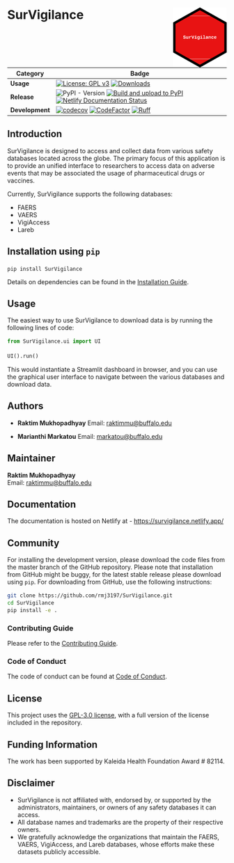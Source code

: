 # SurVigilance <img src="https://github.com/rmj3197/SurVigilance/blob/master/docs/source/_static/survigilance_sticker.png?raw=true" align="right" height="138" alt="SurVigilance" />

| Category          | Badge                                                                                                                                                                                                                                                                                                                                                              |
| ----------------- | ------------------------------------------------------------------------------------------------------------------------------------------------------------------------------------------------------------------------------------------------------------------------------------------------------------------------------------------------------------------ |
| **Usage**       | [![License: GPL v3](https://img.shields.io/badge/License-GPLv3-blue.svg)](https://github.com/rmj3197/SurVigilance/blob/master/LICENSE) [![Downloads](https://static.pepy.tech/badge/SurVigilance)](https://pepy.tech/project/SurVigilance)                                                                                                                                                                                                                                       |
| **Release**         | ![PyPI - Version](https://img.shields.io/pypi/v/SurVigilance) [![Build and upload to PyPI](https://github.com/rmj3197/SurVigilance/actions/workflows/publish.yml/badge.svg)](https://github.com/rmj3197/SurVigilance/actions/workflows/publish.yml) [![Netlify Documentation Status](https://api.netlify.com/api/v1/badges/e358958d-8ae8-4f45-9dbe-52849e2e71bc/deploy-status)](https://app.netlify.com/projects/survigilance/deploys)                                                                                                                      |
| **Development**  | [![codecov](https://codecov.io/gh/rmj3197/SurVigilance/graph/badge.svg?token=8Q6S051RSC)](https://codecov.io/gh/rmj3197/SurVigilance) [![CodeFactor](https://www.codefactor.io/repository/github/rmj3197/survigilance/badge)](https://www.codefactor.io/repository/github/rmj3197/survigilance) [![Ruff](https://github.com/rmj3197/SurVigilance/actions/workflows/ruff.yml/badge.svg)](https://github.com/rmj3197/SurVigilance/actions/workflows/ruff.yml) |


## Introduction

SurVigilance is designed to access and collect data from various safety databases located across the globe. The primary focus of this application is to provide an unified interface to researchers to access data on adverse events that may be associated the usage of pharmaceutical drugs or vaccines.

Currently, SurVigilance supports the following databases: 
- FAERS
- VAERS
- VigiAccess
- Lareb

## Installation using `pip`

``pip install SurVigilance``

Details on dependencies can be found in the [Installation Guide](https://survigilance.netlify.app/getting_started/installation.html).

## Usage

The easiest way to use SurVigilance to download data is by running the following lines of code: 

```py
from SurVigilance.ui import UI

UI().run()
```

This would instantiate a Streamlit dashboard in browser, and you can use the graphical user interface to navigate between the various databases and download data. 

## Authors

- **Raktim Mukhopadhyay** 
  Email: [raktimmu@buffalo.edu](mailto:raktimmu@buffalo.edu)  

- **Marianthi Markatou** 
  Email: [markatou@buffalo.edu](mailto:markatou@buffalo.edu)  

## Maintainer

**Raktim Mukhopadhyay**  
Email: [raktimmu@buffalo.edu](mailto:raktimmu@buffalo.edu)

## Documentation

The documentation is hosted on Netlify at - <https://survigilance.netlify.app/>

## Community

For installing the development version, please download the code files from the master branch of the GitHub repository.
Please note that installation from GitHub might be buggy, for the latest stable release please download using `pip`.
For downloading from GitHub, use the following instructions:

```bash
git clone https://github.com/rmj3197/SurVigilance.git
cd SurVigilance
pip install -e .
```

### Contributing Guide

Please refer to the [Contributing Guide](https://survigilance.netlify.app/development/CONTRIBUTING.html).

### Code of Conduct

The code of conduct can be found at [Code of Conduct](https://survigilance.netlify.app/development/CODE_OF_CONDUCT.html).

## License

This project uses the [GPL-3.0 license](https://github.com/rmj3197/SurVigilance/blob/main/LICENSE), with a full version of the license included in the repository.

## Funding Information
The work has been supported by Kaleida Health Foundation Award \# 82114.

## Disclaimer

- SurVigilance is not affiliated with, endorsed by, or supported by the administrators, maintainers, or owners of any safety databases it can access.
- All database names and trademarks are the property of their respective owners.
- We gratefully acknowledge the organizations that maintain the FAERS, VAERS, VigiAccess, and Lareb databases, whose efforts make these datasets publicly accessible.
